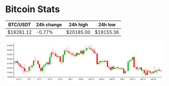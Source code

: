 # Bitcoin Stats

BTC/USDT|24h change|24h high|24h low|
|---|---|---|---|
|$19281.12|-0.77%|$20185.00|$19155.36|

<img src="./chart.svg">
